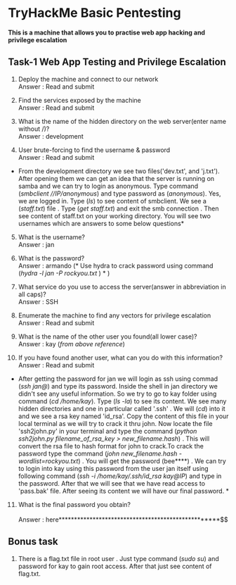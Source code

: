 # TryHackMe Basic Pentesting
**This is a machine that allows you to practise web app hacking and privilege escalation**

## Task-1 Web App Testing and Privilege Escalation

1. Deploy the machine and connect to our network <br>
Answer : Read and submit

2. Find the services exposed by the machine<br> 
Answer : Read and submit

3. What is the name of the hidden directory on the web server(enter name without /)? <br>
Answer : development

4. User brute-forcing to find the username & password <br>
Answer : Read and submit

* From the development directory we see two files('dev.txt', and 'j.txt'). After opening them we can get an idea that the server is running on samba and we can try to login as anonymous. Type command (*smbclient //IP/anonymous*) and type password as (*anonymous*). Yes, we are logged in. Type (*ls*) to see content of smbclient. We see a (*staff.txt*) file . Type (*get staff.txt*) and exit the smb connection . Then see content of staff.txt on your working directory. You will see two usernames which are answers to some below questions*

5. What is the username? <br>
Answer : jan

6.  What is the password?<br>
Answer : armando (* Use hydra to crack password using command (*hydra -l jan -P rockyou.txt <IP>*) * )

7. What service do you use to access the server(answer in abbreviation in all caps)?<br>
Answer :  SSH

8. Enumerate the machine to find any vectors for privilege escalation<br> 
Answer : Read and  submit

9. What is the name of the other user you found(all lower case)?<br> 
Answer : kay (*from above reference*)

10. If you have found another user, what can you do with this information? <br>
Answer : Read and submit

* After getting the password for jan we will login as ssh using commad (*ssh jan@<IP>*) and type its password. Inside the shell in jan directory we didn't see any useful information. So we try to go to kay folder using command (*cd /home/kay*). Type (*ls -la*) to see its content. We see many hidden directories and one in particular called '.ssh' . We will (*cd*) into it and we see a rsa key named 'id_rsa'. Copy the content of this file in your local terminal as we will try to crack it thru john. Now locate the file 'ssh2john.py' in your terminal and type the command (*python ssh2john.py filename_of_rsa_key > new_filename.hash*) . This will convert the rsa file to hash format for john to crack.To crack the password type the command (*john new_filename.hash -wordlist=rockyou.txt*) . You will get the password (bee****) . We can try to login into kay using this password from the user jan itself using following command (*ssh -i /home/kay/.ssh/id_rsa kay@IP*) and type in the password. After that we will see that we have read access to 'pass.bak' file. After seeing its content we will have our final password. *

11. What is the final password you obtain?<br> 	
Answer : here***************************************************$$

## Bonus task

1. There is a flag.txt file in root user . Just type command (*sudo su*) and password for kay to gain root access. After that just see content of flag.txt.
